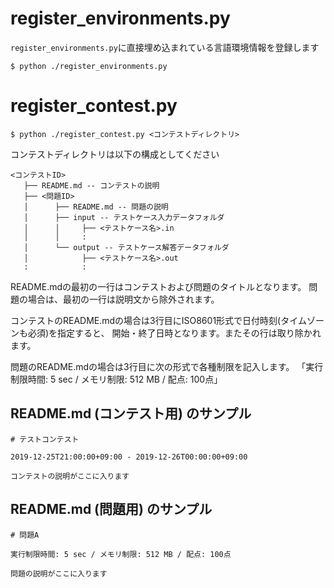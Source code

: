 # register_environments.py

`register_environments.py`に直接埋め込まれている言語環境情報を登録します

```
$ python ./register_environments.py
```

# register_contest.py

```
$ python ./register_contest.py <コンテストディレクトリ>
```

コンテストディレクトリは以下の構成としてください

```
<コンテストID>
   ├── README.md -- コンテストの説明
   ├── <問題ID>
   │      ├── README.md -- 問題の説明
   │      ├── input -- テストケース入力データフォルダ
   │      │     ├── <テストケース名>.in
   │      │     :
   │      └── output -- テストケース解答データフォルダ
   │            ├── <テストケース名>.out
   :            :
```

README.mdの最初の一行はコンテストおよび問題のタイトルとなります。
問題の場合は、最初の一行は説明文から除外されます。

コンテストのREADME.mdの場合は3行目にISO8601形式で日付時刻(タイムゾーンも必須)を指定すると、
開始・終了日時となります。またその行は取り除かれます。

問題のREADME.mdの場合は3行目に次の形式で各種制限を記入します。
「実行制限時間: 5 sec / メモリ制限: 512 MB / 配点: 100点」

## README.md (コンテスト用) のサンプル

```
# テストコンテスト

2019-12-25T21:00:00+09:00 - 2019-12-26T00:00:00+09:00

コンテストの説明がここに入ります
```

## README.md (問題用) のサンプル

```
# 問題A

実行制限時間: 5 sec / メモリ制限: 512 MB / 配点: 100点

問題の説明がここに入ります
```